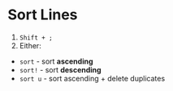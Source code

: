 #                  Sort Lines

1. `Shift + ;`
2. Either:
-  `sort` - sort **ascending**
- `sort!` - sort **descending**
- `sort u` - sort ascending + delete duplicates